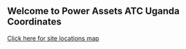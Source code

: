 ## Welcome to Power Assets ATC Uganda Coordinates


[Click here for site locations map](https://allankavuma.github.io/Power-Assets-Locations/Power-Assets-Coordinates)
